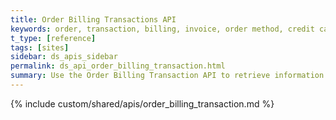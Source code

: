 ```yaml
---
title: Order Billing Transactions API
keywords: order, transaction, billing, invoice, order method, credit card
t_type: [reference]
tags: [sites]
sidebar: ds_apis_sidebar
permalink: ds_api_order_billing_transaction.html
summary: ​Use the Order Billing Transaction API to retrieve information about the payment of orders, like the amount, payment processor, currency, credit card, and status.
---
```

{% include custom/shared/apis/order_billing_transaction.md %}